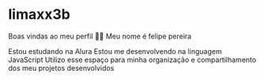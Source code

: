 # limaxx3b
Boas vindas ao meu perfil 💙💙
Meu nome é felipe pereira

Estou estudando na Alura
Estou me desenvolvendo na linguagem JavaScript
Utilizo esse espaço para minha organização e compartilhamento dos meu projetos desenvolvidos
